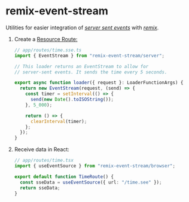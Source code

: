 # remix-event-stream

Utilities for easier integration of [_server sent events_](https://developer.mozilla.org/en-US/docs/Web/API/Server-sent_events/Using_server-sent_events)
with [_remix_](https://remix.run/).

1. Create a [Resource Route:](https://remix.run/docs/en/main/guides/resource-routes#creating-resource-routes)

   ```ts
   // app/routes/time.sse.ts
   import { EventStream } from "remix-event-stream/server";

   // This loader returns an EventStream to allow for
   // server-sent events. It sends the time every 5 seconds.

   export async function loader({ request }: LoaderFunctionArgs) {
     return new EventStream(request, (send) => {
       const timer = setInterval(() => {
         send(new Date().toISOString());
       }, 5_000);

       return () => {
         clearInterval(timer);
       };
     });
   }
   ```

2. Receive data in React:

   ```ts
   // app/routes/time.tsx
   import { useEventSource } from "remix-event-stream/browser";

   export default function TimeRoute() {
     const sseData = useEventSource({ url: "/time.see" });
     return sseData;
   }
   ```
